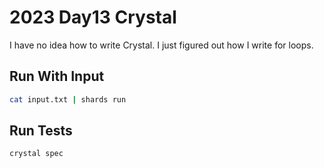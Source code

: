 # 2023 Day13 Crystal

I have no idea how to write Crystal. I just figured out how I write for loops.

## Run With Input

```sh
cat input.txt | shards run
```

## Run Tests

```sh
crystal spec
```
